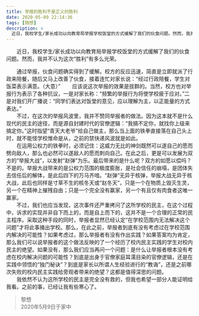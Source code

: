 ```yaml
---
title: 举报的胜利不是正义的胜利
date: 2020-05-09 22:14:36
tags: [随想]
description: >
  近日，我校学生/家长成功以向教育局举报学校饭堂的方式缓解了我们的伙食问题。然而，我并不认为这次“胜利”有多么光荣。
---
```

　　近日，我校学生/家长成功以向教育局举报学校饭堂的方式缓解了我们的伙食问题。然而，我并不认为这次“胜利”有多么光荣。
<!--more-->
　　通过举报，伙食问题确实得到了缓解。校方的反应迅速，简直是立即就派了行政来陪餐，随后又马上改善了伙食，接着连忙对家长说：“经过行政陪餐，学生对饭菜表示满意。（大意）”
　　应该说这次举报的效果是拔群的。当然，校方也对举报行为表示了各种抗议，一是对家长称：“频繁的举报行为将使学校疲于应对。”二是对我们开广播说：“同学们表达对饭堂的意见，应以理解为主，以正能量的方式表达。”  
　　不过，在这次的举报风波里，我并不赞同举报者的做法。因为这本就不是什么现代的民主的途径，而是源自封建时代的官僚逻辑：“我搞不定你，就找你上级来搞定你。”这时指望“青天大老爷”给自己做主，那么当上面的铁拳直接落在自己头上时，就不能怪学校惟命是从，之前的禁快递风波就是如此。  
　　在运用公权力的铁拳时，必须记住：这威力无比的神剑既然可以遂自己的愿而劈向敌人，那么也必然可以遂敌人的愿而刺向自己。在此之后，更是可以发展为双方的“举报大战”，以发射“赵弹”为乐。最后带来的是什么呢？双方的如愿以偿吗？不是的。举报大战带来的是公权力范围的极度膨胀，是社会信任的崩塌，是团体失去信任后的解体，是此后四下的万马齐喑。“赵弹”无异于核弹，举报大战无异于核大战，此后也同样是寸草不生的核冬天或“赵冬天”，只是一个在物质上毁灭生灵，另一个在精神上摧残自由；只是一个完全没有赢家，另一个有且仅有肉食者这唯一赢家。  
　　不过，我们也应当发现，这次事件还严重拷问了这所学校的民主，在这个过程中，诉求的实现并非自下而上的，而是自上而下的，这并不是一个合理的正常的民主程序。采取这种手段的同时，举报者显然已经认定“在学校范围内无法解决这个问题”才将此事捅出学校。那么，在此之前，举报者到底有没有考虑过在学校范围内解决的可能性？如果考虑过，那么举报者有没有作出实践？如果答案均为肯定，那么我们可以说举报者的这个做法反映的了一个经历了校内民主实践的学生对校内民主的绝望。如果没有，那么我们应当再问一个问题：是什么让举报者根本没有考虑在校内解决问题的可能性？到底是出身于官僚家庭耳濡目染的官僚逻辑，还是在实践中领悟的“独门秘诀”？到底是家长以所谓人生经验进行的“教诲”，还是之前哪次失败的校内民主实践给旁观者带来的绝望？这都是值得深思的问题。  
　　我依然不认为这所学校的民主是完全没有救的，但我也希望一部分人能证明给我看。之前的事，已经让我有些寒心了。  
 > 黎想  
 > 2020年5月9日于家中